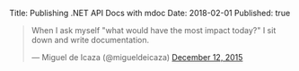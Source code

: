 Title: Publishing .NET API Docs with mdoc
Date: 2018-02-01
Published: true

<blockquote class="twitter-tweet" data-lang="en"><p lang="en" dir="ltr">When I ask myself &quot;what would have the most impact today?&quot; I sit down and write documentation.</p>&mdash; Miguel de Icaza (@migueldeicaza) <a href="https://twitter.com/migueldeicaza/status/675514897065709568?ref_src=twsrc%5Etfw">December 12, 2015</a></blockquote>
<script async src="https://platform.twitter.com/widgets.js" charset="utf-8"></script>

